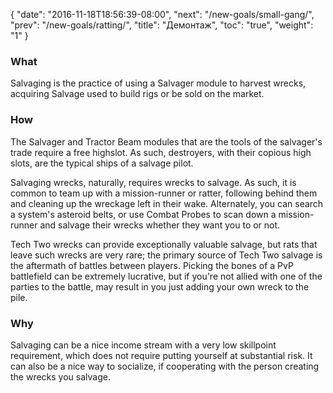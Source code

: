 {
  "date": "2016-11-18T18:56:39-08:00",
  "next": "/new-goals/small-gang/",
  "prev": "/new-goals/ratting/",
  "title": "Демонтаж",
  "toc": "true",
  "weight": "1"
}

### What

Salvaging is the practice of using a Salvager module
to harvest wrecks, acquiring Salvage used to build rigs
or be sold on the market.

### How

The Salvager and Tractor Beam modules that are the tools of the salvager's trade
require a free highslot.  As such, destroyers, with their copious high slots,
are the typical ships of a salvage pilot.

Salvaging wrecks, naturally, requires wrecks to salvage.  As such,
it is common to team up with a mission-runner or ratter,
following behind them and cleaning up the wreckage left in their wake.
Alternately, you can search a system's asteroid belts,
or use Combat Probes to scan down a mission-runner 
and salvage their wrecks whether they want you to or not.

Tech Two wrecks can provide exceptionally valuable salvage,
but rats that leave such wrecks are very rare;
the primary source of Tech Two salvage is the aftermath of battles between players.
Picking the bones of a PvP battlefield can be extremely lucrative,
but if you're not allied with one of the parties to the battle,
may result in you just adding your own wreck to the pile.

### Why

Salvaging can be a nice income stream with a very low skillpoint requirement,
which does not require putting yourself at substantial risk.
It can also be a nice way to socialize, if cooperating with the person creating the wrecks you salvage.
